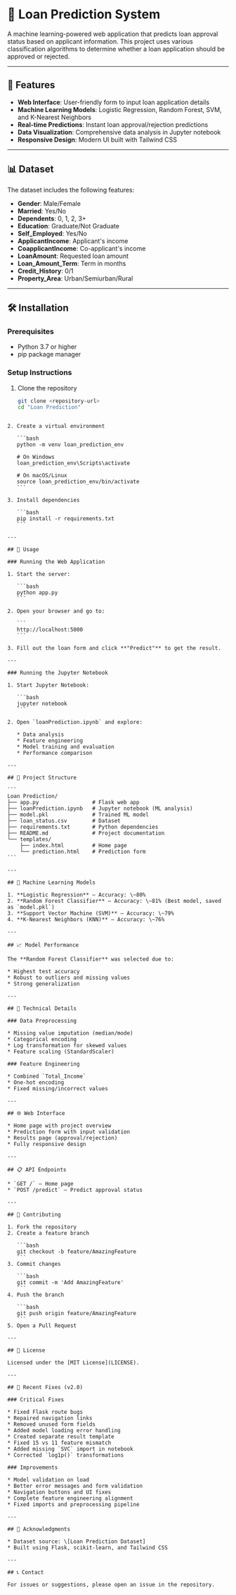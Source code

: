 

# 💸 Loan Prediction System

A machine learning-powered web application that predicts loan approval status based on applicant information. This project uses various classification algorithms to determine whether a loan application should be approved or rejected.

---

## 🚀 Features

- **Web Interface**: User-friendly form to input loan application details  
- **Machine Learning Models**: Logistic Regression, Random Forest, SVM, and K-Nearest Neighbors  
- **Real-time Predictions**: Instant loan approval/rejection predictions  
- **Data Visualization**: Comprehensive data analysis in Jupyter notebook  
- **Responsive Design**: Modern UI built with Tailwind CSS  

---

## 📊 Dataset

The dataset includes the following features:

- **Gender**: Male/Female  
- **Married**: Yes/No  
- **Dependents**: 0, 1, 2, 3+  
- **Education**: Graduate/Not Graduate  
- **Self_Employed**: Yes/No  
- **ApplicantIncome**: Applicant's income  
- **CoapplicantIncome**: Co-applicant's income  
- **LoanAmount**: Requested loan amount  
- **Loan_Amount_Term**: Term in months  
- **Credit_History**: 0/1  
- **Property_Area**: Urban/Semiurban/Rural  

---

## 🛠️ Installation

### Prerequisites

- Python 3.7 or higher  
- pip package manager  

### Setup Instructions

1. Clone the repository
   ```bash
   git clone <repository-url>
   cd "Loan Prediction"
````

2. Create a virtual environment

   ```bash
   python -m venv loan_prediction_env

   # On Windows
   loan_prediction_env\Scripts\activate

   # On macOS/Linux
   source loan_prediction_env/bin/activate
   ```

3. Install dependencies

   ```bash
   pip install -r requirements.txt
   ```

---

## 🚀 Usage

### Running the Web Application

1. Start the server:

   ```bash
   python app.py
   ```

2. Open your browser and go to:

   ```
   http://localhost:5000
   ```

3. Fill out the loan form and click **"Predict"** to get the result.

---

### Running the Jupyter Notebook

1. Start Jupyter Notebook:

   ```bash
   jupyter notebook
   ```

2. Open `loanPrediction.ipynb` and explore:

   * Data analysis
   * Feature engineering
   * Model training and evaluation
   * Performance comparison

---

## 📁 Project Structure

```
Loan Prediction/
├── app.py                 # Flask web app
├── loanPrediction.ipynb   # Jupyter notebook (ML analysis)
├── model.pkl              # Trained ML model
├── loan_status.csv        # Dataset
├── requirements.txt       # Python dependencies
├── README.md              # Project documentation
└── templates/
    ├── index.html         # Home page
    └── prediction.html    # Prediction form
```

---

## 🤖 Machine Learning Models

1. **Logistic Regression** – Accuracy: \~80%
2. **Random Forest Classifier** – Accuracy: \~81% (Best model, saved as `model.pkl`)
3. **Support Vector Machine (SVM)** – Accuracy: \~79%
4. **K-Nearest Neighbors (KNN)** – Accuracy: \~76%

---

## 📈 Model Performance

The **Random Forest Classifier** was selected due to:

* Highest test accuracy
* Robust to outliers and missing values
* Strong generalization

---

## 🔧 Technical Details

### Data Preprocessing

* Missing value imputation (median/mode)
* Categorical encoding
* Log transformation for skewed values
* Feature scaling (StandardScaler)

### Feature Engineering

* Combined `Total_Income`
* One-hot encoding
* Fixed missing/incorrect values

---

## 🌐 Web Interface

* Home page with project overview
* Prediction form with input validation
* Results page (approval/rejection)
* Fully responsive design

---

## 📋 API Endpoints

* `GET /` – Home page
* `POST /predict` – Predict approval status

---

## 🤝 Contributing

1. Fork the repository
2. Create a feature branch

   ```bash
   git checkout -b feature/AmazingFeature
   ```
3. Commit changes

   ```bash
   git commit -m 'Add AmazingFeature'
   ```
4. Push the branch

   ```bash
   git push origin feature/AmazingFeature
   ```
5. Open a Pull Request

---

## 📄 License

Licensed under the [MIT License](LICENSE).

---

## 🐛 Recent Fixes (v2.0)

### Critical Fixes

* Fixed Flask route bugs
* Repaired navigation links
* Removed unused form fields
* Added model loading error handling
* Created separate result template
* Fixed 15 vs 11 feature mismatch
* Added missing `SVC` import in notebook
* Corrected `log1p()` transformations

### Improvements

* Model validation on load
* Better error messages and form validation
* Navigation buttons and UI fixes
* Complete feature engineering alignment
* Fixed imports and preprocessing pipeline

---

## 🙏 Acknowledgments

* Dataset source: \[Loan Prediction Dataset]
* Built using Flask, scikit-learn, and Tailwind CSS

---

## 📞 Contact

For issues or suggestions, please open an issue in the repository.



